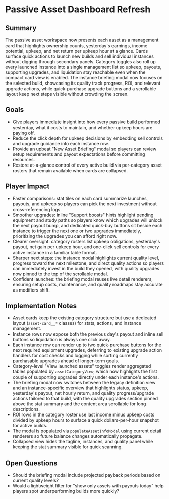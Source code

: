 # Passive Asset Dashboard Refresh

## Summary
The passive asset workspace now presents each asset as a management card that highlights ownership counts, yesterday's earnings, income potential, upkeep, and net return per upkeep hour at a glance. Cards surface quick actions to launch new builds and sell individual instances without digging through secondary panels. Category toggles also roll up every launched instance into a single management list so upkeep, payouts, supporting upgrades, and liquidation stay reachable even when the compact card view is enabled. The instance briefing modal now focuses on the selected build, showcasing its quality track progress, ROI, and relevant upgrade actions, while quick-purchase upgrade buttons and a scrollable layout keep next steps visible without crowding the screen.

## Goals
- Give players immediate insight into how every passive build performed yesterday, what it costs to maintain, and whether upkeep hours are paying off.
- Reduce the click depth for upkeep decisions by embedding sell controls and upgrade guidance into each instance row.
- Provide an upbeat "New Asset Briefing" modal so players can review setup requirements and payout expectations before committing resources.
- Restore at-a-glance control of every active build via per-category asset rosters that remain available when cards are collapsed.

## Player Impact
- Faster comparisons: stat tiles on each card summarize launches, payouts, and upkeep so players can pick the next investment without cross-referencing logs.
- Smoother upgrades: inline "Support boosts" hints highlight pending equipment and study paths so players know which upgrades will unlock the next payout bump, and dedicated quick-buy buttons sit beside each instance to trigger the next one or two upgrades immediately, prioritizing the upgrades you can afford right now.
- Clearer oversight: category rosters list upkeep obligations, yesterday's payout, net gain per upkeep hour, and one-click sell controls for every active instance in a familiar table format.
- Sharper next steps: the instance modal highlights current quality level, progress toward the next milestone, and direct quality actions so players can immediately invest in the build they opened, with quality upgrades now pinned to the top of the scrollable modal.
- Confident launches: the briefing modal reuses live detail renderers, ensuring setup costs, maintenance, and quality roadmaps stay accurate as modifiers shift.

## Implementation Notes
- Asset cards keep the existing category structure but use a dedicated layout (`asset-card__*` classes) for stats, actions, and instance management.
- Instance rows now expose both the previous day's payout and inline sell buttons so liquidation is always one click away.
- Each instance row can render up to two quick-purchase buttons for the next required equipment upgrades, deferring to existing upgrade action handlers for cost checks and logging while sorting currently purchasable upgrades ahead of longer-term goals.
- Category-level "View launched assets" toggles render aggregated tables populated by `assetCategoryView`, which now highlights the first couple of supporting upgrades directly under each instance's actions.
- The briefing modal now switches between the legacy definition view and an instance-specific overview that highlights status, upkeep, yesterday's payout, net hourly return, and quality progress/upgrade actions tailored to that build, with the quality upgrades section pinned above the stat summary and the content area scrollable for long descriptions.
- ROI rows in the category roster use last income minus upkeep costs divided by upkeep hours to surface a quick dollars-per-hour snapshot for active builds.
- The modal is populated via `populateAssetInfoModal` using current detail renderers so future balance changes automatically propagate.
- Collapsed view hides the tagline, instances, and quality panel while keeping the stat summary visible for quick scanning.

## Open Questions
- Should the briefing modal include projected payback periods based on current quality levels?
- Would a lightweight filter for "show only assets with payouts today" help players spot underperforming builds more quickly?
